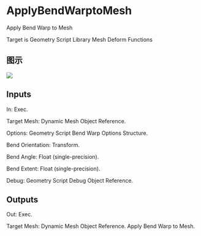 # ApplyBendWarptoMesh

Apply Bend Warp to Mesh

Target is Geometry Script Library Mesh Deform Functions

## 图示

![]($-20221218-19103678.png)

## Inputs

In: Exec.

Target Mesh: Dynamic Mesh Object Reference.

Options: Geometry Script Bend Warp Options Structure.

Bend Orientation: Transform.

Bend Angle: Float (single-precision).

Bend Extent: Float (single-precision).

Debug: Geometry Script Debug Object Reference.  

## Outputs

Out: Exec.

Target Mesh: Dynamic Mesh Object Reference. Apply Bend Warp to Mesh.

